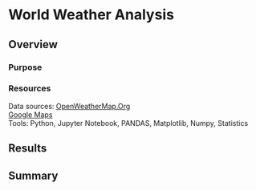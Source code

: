 # World Weather Analysis 

## Overview

### Purpose
  

### Resources
Data sources: [OpenWeatherMap.Org](https://openweathermap.org/)
<br> [Google Maps](https://mapsplatform.google.com/)
<br>Tools: Python, Jupyter Notebook, PANDAS, Matplotlib, Numpy, Statistics
<br>


## Results


## Summary